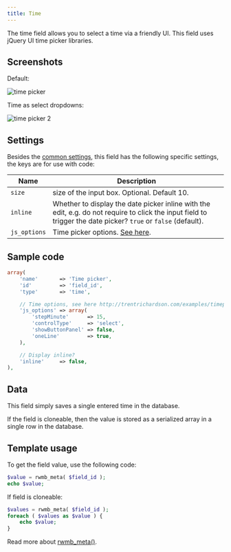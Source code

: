 ```yaml
---
title: Time
---
```


The time field allows you to select a time via a friendly UI. This field uses jQuery UI time picker libraries.

## Screenshots

Default:

![time picker](https://i.imgur.com/xwV5FN5.png)

Time as select dropdowns:

![time picker 2](https://i.imgur.com/S83Wpau.png)

## Settings

Besides the [common settings](/field-settings/), this field has the following specific settings, the keys are for use with code:

Name | Description
--- | ---
`size` | size of the input box. Optional. Default 10.
`inline` | Whether to display the date picker inline with the edit, e.g. do not require to click the input field to trigger the date picker? `true` or `false` (default).
`js_options`| Time picker options. [See here](http://trentrichardson.com/examples/timepicker/).

## Sample code

```php
array(
    'name'       => 'Time picker',
    'id'         => 'field_id',
    'type'       => 'time',

    // Time options, see here http://trentrichardson.com/examples/timepicker/
    'js_options' => array(
        'stepMinute'      => 15,
        'controlType'     => 'select',
        'showButtonPanel' => false,
        'oneLine'         => true,
    ),

    // Display inline?
    'inline'     => false,
),
```

## Data

This field simply saves a single entered time in the database.

If the field is cloneable, then the value is stored as a serialized array in a single row in the database.

## Template usage

To get the field value, use the following code:

```php
$value = rwmb_meta( $field_id );
echo $value;
```

If field is cloneable:

```php
$values = rwmb_meta( $field_id );
foreach ( $values as $value ) {
    echo $value;
}
```

Read more about [rwmb_meta()](/functions/rwmb-meta/).
